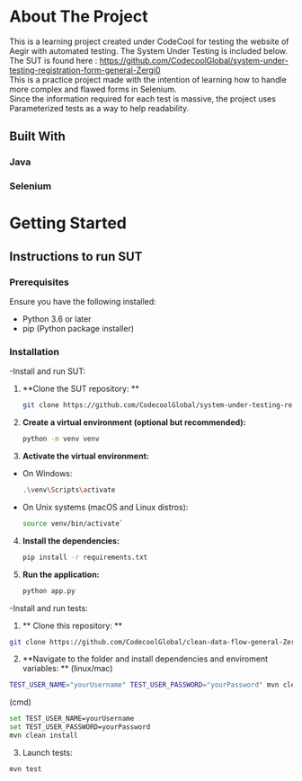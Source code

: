 # About The Project
This is a learning project created under CodeCool for testing the website of Aegir with automated testing. The System Under Testing is included below. \
The SUT is found here : https://github.com/CodecoolGlobal/system-under-testing-registration-form-general-Zergi0 \
This is a practice project made with the intention of learning how to handle more complex and flawed forms in Selenium. \
Since the information required for each test is massive, the project uses Parameterized tests as a way to help readability. 

## Built With
### Java
### Selenium



# Getting Started

## Instructions to run SUT

### Prerequisites

Ensure you have the following installed:

- Python 3.6 or later
- pip (Python package installer)

### Installation
-Install and run SUT:

1. **Clone the SUT repository: **
   ```bash
   git clone https://github.com/CodecoolGlobal/system-under-testing-registration-form-general-Zergi0.git
   ```

2. **Create a virtual environment (optional but recommended):**
    ```bash
    python -m venv venv
    ```

3. **Activate the virtual environment:**
  - On Windows:
    ```bash
    .\venv\Scripts\activate
    ```
  - On Unix systems (macOS and Linux distros):
    ```bash
    source venv/bin/activate`
    ```

4. **Install the dependencies:**
    ```bash
    pip install -r requirements.txt
    ```

5. **Run the application:**
    ```bash
    python app.py
    ```

-Install and run tests:
1. ** Clone this repository: **
```bash
git clone https://github.com/CodecoolGlobal/clean-data-flow-general-Zergi0.git
```

2. **Navigate to the folder and install dependencies and enviroment variables: **
(linux/mac)
```bash
TEST_USER_NAME="yourUsername" TEST_USER_PASSWORD="yourPassword" mvn clean install
```
(cmd)
```bash
set TEST_USER_NAME=yourUsername
set TEST_USER_PASSWORD=yourPassword
mvn clean install
```

3. Launch tests:
```bash
mvn test
```
